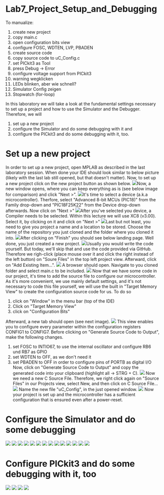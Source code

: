# Lab7_Project_Setup_and_Debugging

To manualize:
1. create new project
2. copy main.c
3. open configuration bits view
4. configure FOSC, WDTEN, LVP, PBADEN
5. create source code
6. copy source code to uC_Config.c
7. set PICkit3 as Tool
8. press Debug -> Error
9. configure voltage support from PICkit3
10. warning wegklicken
11. LEDs blinken, aber wie schnell?
12. Simulator Config zeigen
13. Stopwatch (for-loop)

In this laboratory we will take a look at the fundamental settings necessary to set up a project and how to use the Simulator and the Debugger.
Therefore, we will
1. set up a new project
2. configure the Simulator and do some debugging with it and
3. configure the PICkit3 and do some debugging with it, too.
# Set up a new project
In order to set up a new project, open MPLAB as described in the last laboratory session.
When done your IDE should look similar to below picture (likely with the last lab still opened, but that doesn't matter). 
Now, to set up a new project click on the new project button as shown below.
 ![](images/01_new_project.png)Now, a new window opens, where you can keep everything as is (see below image for comparison) and click "Next >".
![](images/02_new_project.png)It's time to select a device (a.k.a microcontroller). Therfore, select "Advanced 8-bit MCUs (PIC18)" from the Family drop-down and "PIC18F25K22" from the Device drop-down afterwards. Now click on "Next >"
![](images/03_new_project.png)After you've selected you device, a Compiler needs to be selected. Within this lecture we will use XC8 (v3.00). Select it, by clicking on it and click on "Next >"
![](images/05_new_project.png)Last but not least, you need to give you project a name and a location to be stored. Choose the name of the repository you just cloned and the folder where you cloned it into.
![](images/06_new_project.png)After clicking on "Finish" you should see below landing page. Well done, you just created a new project.
![](images/07_landing_page.png)Usually you would write the code yourself. But today, we'll skip that and use the code provided via GitHub. Therefore we righ-click (place mouse over it and click the right instead of the left button) on "Soure Files" in the top left project view. Afterward, click on "Add Existing Item...".
![](images/08_add_main.png)
A browser should open. Navigate to you cloned folder and select main.c to be included.
![](images/09_add_main.png)
Now that we have some code in our project, it's time to add the source file to configure our microcontroller. As it's more convenient, we use mainly default settings, and it's not necessary to code this file yourself, we will use the built in "Target Memory View" to create the configuration source code for us. To do so
1. click on "Window" in the menu bar (top of the IDE)
2. Click on "Target Memory View"
3. click on "Configuration Bits"

Afterward, a new tab should open (see next image).
![](images/10_create_uC_Config.png)
This view enables you to configure every parameter within the configuration registers CONFIG1 to CONFIG7. Before clicking on "Generate Source Code to Output", make the following changes.
1. set FOSC to INTIO67, to use the internal oscillator and configure RB6 und RB7 as GPIO
2. set WDTEN to OFF, as we don't need it
3. set PBADEN to OFF in order to configure pins of PORTB as digital I/O
Now, click on "Generate Source Code to Output" and copy the generated code into your clipboard (highlight all -> STRG + C).
![](images/11_create_uC_Config.png)
Now we need a new C Source File. Therefore, we right click again on "Source Files" in our Projects view, select New, and then click on C Source File...
![](images/12_create_uC_Config.png)
Name the new file "uC_Config", in the just opened window.
![](images/13_create_uC_Config.png)
Now your project is set up and the microcontroller has a sufficient configuration that is ensured even after a power-reset.
# Configure the Simulator and do some debugging
![](images/14_configure_project.png)
![](images/15_configure_project.png)
![](images/16_configure_project.png)
![](images/17_configure_project.png)
![](images/18_configure_project.png)
![](images/19_configure_project.png)
![](images/20_set_simulator_config.png)
![](images/21_open_stopwatch.png)
![](images/22_start_simulation.png)
![](images/23_stop_loop.png)
![](images/24_stop_loop.png)
![](images/25_stop_loop.png)
![](images/26_stop_loop.png)
![](images/27_stop_loop.png)
# Configure PICkit3 and do some debugging with it, too
![](images/96_missing_power_supply.png)
![](images/97_set_PICkit_3.png)
![](images/98_set_power.png)
![](images/99_set_power.png)

